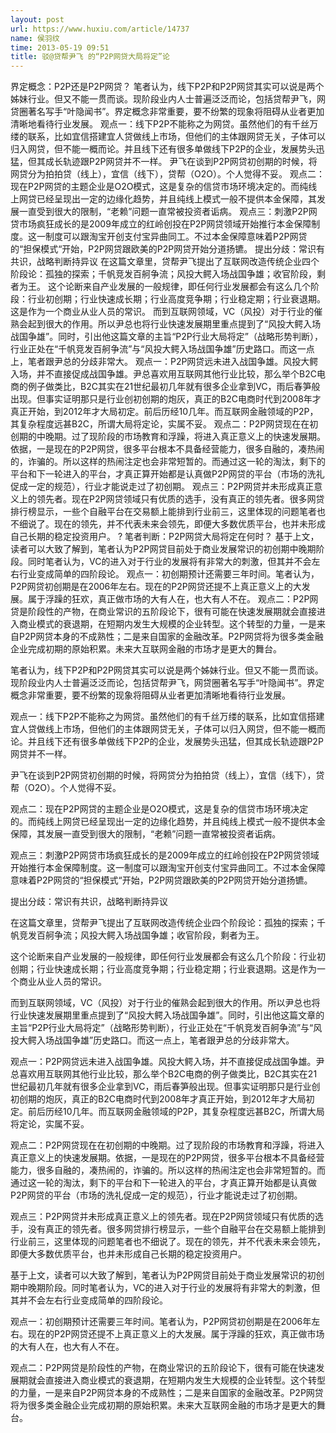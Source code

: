 ```yaml
---
layout: post
url: https://www.huxiu.com/article/14737
name: 侯羽纹
time: 2013-05-19 09:51
title: 驳@贷帮尹飞 的“P2P网贷大局将定”论
---
```

界定概念：P2P还是P2P网贷？ 笔者认为，线下P2P和P2P网贷其实可以说是两个姊妹行业。但又不能一贯而谈。现阶段业内人士普遍泛泛而论，包括贷帮尹飞，网贷圈著名写手“叶隐闻书”。界定概念非常重要，要不纷繁的现象将阻碍从业者更加清晰地看待行业发展。 观点一：线下P2P不能称之为网贷。虽然他们的有千丝万缕的联系，比如宜信搭建宜人贷做线上市场，但他们的主体跟网贷无关，子体可以归入网贷，但不能一概而论。并且线下还有很多单做线下P2P的企业，发展势头迅猛，但其成长轨迹跟P2P网贷并不一样。 尹飞在谈到P2P网贷初创期的时候，将网贷分为拍拍贷（线上），宜信（线下），贷帮（O2O）。个人觉得不妥。 观点二：现在P2P网贷的主题企业是O2O模式，这是复杂的信贷市场环境决定的。而纯线上网贷已经呈现出一定的边缘化趋势，并且纯线上模式一般不提供本金保障，其发展一直受到很大的限制，“老赖”问题一直常被投资者诟病。 观点三：刺激P2P网贷市场疯狂成长的是2009年成立的红岭创投在P2P网贷领域开始推行本金保障制度。这一制度可以跟淘宝开创支付宝异曲同工。不过本金保障意味着P2P网贷的“担保模式“开始，P2P网贷跟欧美的P2P网贷开始分道扬镳。 提出分歧：常识有共识，战略判断持异议 在这篇文章里，贷帮尹飞提出了互联网改造传统企业四个阶段论：孤独的探索；千帆竞发百舸争流；风投大鳄入场战国争雄；收官阶段，剩者为王。 这个论断来自产业发展的一般规律，即任何行业发展都会有这么几个阶段：行业初创期；行业快速成长期；行业高度竞争期；行业稳定期；行业衰退期。这是作为一个商业从业人员的常识。 而到互联网领域，VC（风投）对于行业的催熟会起到很大的作用。所以尹总也将行业快速发展期里重点提到了“风投大鳄入场战国争雄”。同时，引出他这篇文章的主旨“P2P行业大局将定”（战略形势判断），行业正处在“千帆竞发百舸争流”与“风投大鳄入场战国争雄”历史路口。而这一点上，笔者跟尹总的分歧非常大。 观点一：P2P网贷远未进入战国争雄。风投大鳄入场，并不直接促成战国争雄。尹总喜欢用互联网其他行业比较，那么举个B2C电商的例子做类比，B2C其实在21世纪最初几年就有很多企业拿到VC，雨后春笋般出现。但事实证明那只是行业创初创期的炮灰，真正的B2C电商时代到2008年才真正开始，到2012年才大局初定。前后历经10几年。而互联网金融领域的P2P，其复杂程度远甚B2C，所谓大局将定论，实属不妥。 观点二：P2P网贷现在在初创期的中晚期。过了现阶段的市场教育和浮躁，将进入真正意义上的快速发展期。依据，一是现在的P2P网贷，很多平台根本不具备经营能力，很多自融的，凑热闹的，诈骗的。所以这样的热闹注定也会非常短暂的。而通过这一轮的淘汰，剩下的平台和下一轮进入的平台，才真正算开始都是认真做P2P网贷的平台（市场的洗礼促成一定的规范），行业才能说走过了初创期。 观点三：P2P网贷并未形成真正意义上的领先者。现在P2P网贷领域只有优质的选手，没有真正的领先者。很多网贷排行榜显示，一些个自融平台在交易额上能排到行业前三，这里体现的问题笔者也不细说了。现在的领先，并不代表未来会领先，即便大多数优质平台，也并未形成自己长期的稳定投资用户。 ? 笔者判断：P2P网贷大局将定在何时？ 基于上文，读者可以大致了解到，笔者认为P2P网贷目前处于商业发展常识的初创期中晚期阶段。同时笔者认为，VC的进入对于行业的发展将有非常大的刺激，但其并不会左右行业变成简单的四阶段论。 观点一：初创期预计还需要三年时间。笔者认为，P2P网贷初创期是在2006年左右。现在的P2P网贷还提不上真正意义上的大发展。属于浮躁的狂欢，真正做市场的大有人在，也大有人不在。 观点二：P2P网贷是阶段性的产物，在商业常识的五阶段论下，很有可能在快速发展期就会直接进入商业模式的衰退期，在短期内发生大规模的企业转型。这个转型的力量，一是来自P2P网贷本身的不成熟性；二是来自国家的金融改革。P2P网贷将为很多类金融企业完成初期的原始积累。未来大互联网金融的市场才是更大的舞台。

笔者认为，线下P2P和P2P网贷其实可以说是两个姊妹行业。但又不能一贯而谈。现阶段业内人士普遍泛泛而论，包括贷帮尹飞，网贷圈著名写手“叶隐闻书”。界定概念非常重要，要不纷繁的现象将阻碍从业者更加清晰地看待行业发展。

观点一：线下P2P不能称之为网贷。虽然他们的有千丝万缕的联系，比如宜信搭建宜人贷做线上市场，但他们的主体跟网贷无关，子体可以归入网贷，但不能一概而论。并且线下还有很多单做线下P2P的企业，发展势头迅猛，但其成长轨迹跟P2P网贷并不一样。

尹飞在谈到P2P网贷初创期的时候，将网贷分为拍拍贷（线上），宜信（线下），贷帮（O2O）。个人觉得不妥。

观点二：现在P2P网贷的主题企业是O2O模式，这是复杂的信贷市场环境决定的。而纯线上网贷已经呈现出一定的边缘化趋势，并且纯线上模式一般不提供本金保障，其发展一直受到很大的限制，“老赖”问题一直常被投资者诟病。

观点三：刺激P2P网贷市场疯狂成长的是2009年成立的红岭创投在P2P网贷领域开始推行本金保障制度。这一制度可以跟淘宝开创支付宝异曲同工。不过本金保障意味着P2P网贷的“担保模式“开始，P2P网贷跟欧美的P2P网贷开始分道扬镳。

提出分歧：常识有共识，战略判断持异议

在这篇文章里，贷帮尹飞提出了互联网改造传统企业四个阶段论：孤独的探索；千帆竞发百舸争流；风投大鳄入场战国争雄；收官阶段，剩者为王。

这个论断来自产业发展的一般规律，即任何行业发展都会有这么几个阶段：行业初创期；行业快速成长期；行业高度竞争期；行业稳定期；行业衰退期。这是作为一个商业从业人员的常识。

而到互联网领域，VC（风投）对于行业的催熟会起到很大的作用。所以尹总也将行业快速发展期里重点提到了“风投大鳄入场战国争雄”。同时，引出他这篇文章的主旨“P2P行业大局将定”（战略形势判断），行业正处在“千帆竞发百舸争流”与“风投大鳄入场战国争雄”历史路口。而这一点上，笔者跟尹总的分歧非常大。

观点一：P2P网贷远未进入战国争雄。风投大鳄入场，并不直接促成战国争雄。尹总喜欢用互联网其他行业比较，那么举个B2C电商的例子做类比，B2C其实在21世纪最初几年就有很多企业拿到VC，雨后春笋般出现。但事实证明那只是行业创初创期的炮灰，真正的B2C电商时代到2008年才真正开始，到2012年才大局初定。前后历经10几年。而互联网金融领域的P2P，其复杂程度远甚B2C，所谓大局将定论，实属不妥。

观点二：P2P网贷现在在初创期的中晚期。过了现阶段的市场教育和浮躁，将进入真正意义上的快速发展期。依据，一是现在的P2P网贷，很多平台根本不具备经营能力，很多自融的，凑热闹的，诈骗的。所以这样的热闹注定也会非常短暂的。而通过这一轮的淘汰，剩下的平台和下一轮进入的平台，才真正算开始都是认真做P2P网贷的平台（市场的洗礼促成一定的规范），行业才能说走过了初创期。

观点三：P2P网贷并未形成真正意义上的领先者。现在P2P网贷领域只有优质的选手，没有真正的领先者。很多网贷排行榜显示，一些个自融平台在交易额上能排到行业前三，这里体现的问题笔者也不细说了。现在的领先，并不代表未来会领先，即便大多数优质平台，也并未形成自己长期的稳定投资用户。

基于上文，读者可以大致了解到，笔者认为P2P网贷目前处于商业发展常识的初创期中晚期阶段。同时笔者认为，VC的进入对于行业的发展将有非常大的刺激，但其并不会左右行业变成简单的四阶段论。

观点一：初创期预计还需要三年时间。笔者认为，P2P网贷初创期是在2006年左右。现在的P2P网贷还提不上真正意义上的大发展。属于浮躁的狂欢，真正做市场的大有人在，也大有人不在。

观点二：P2P网贷是阶段性的产物，在商业常识的五阶段论下，很有可能在快速发展期就会直接进入商业模式的衰退期，在短期内发生大规模的企业转型。这个转型的力量，一是来自P2P网贷本身的不成熟性；二是来自国家的金融改革。P2P网贷将为很多类金融企业完成初期的原始积累。未来大互联网金融的市场才是更大的舞台。

